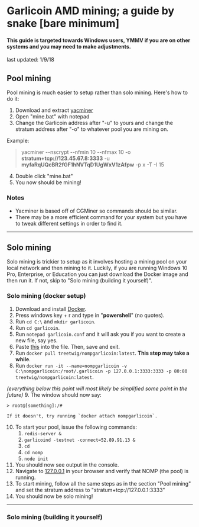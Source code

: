 # Garlicoin AMD mining; a guide by snake [bare minimum]
#### This guide is targeted towards Windows users, YMMV if you are on other systems and you may need to make adjustments.
last updated: 1/9/18
## Pool mining
Pool mining is much easier to setup rather than solo mining. Here's how to do it:

1. Download and extract [yacminer](https://drive.google.com/file/d/1T5P2sm0iYFwGU1kViK7yyKVKsMsULSVg/view?usp=sharing)
2. Open "mine.bat" with notepad
3. Change the Garlicoin address after "-u" to yours and change the stratum address after "-o" to whatever pool you are mining on.

Example:
> yacminer --nscrypt --nfmin 10 --nfmax 10 -o **stratum+tcp://123.45.67.8:3333** -u **myfaRqUQcBR2fGF1hNVTqD1UgWxV1zAfpw** -p x -T -I 15

4. Double click "mine.bat"
5. You now should be mining!

### Notes
* Yacminer is based off of CGMiner so commands should be similar.
* There may be a more efficient command for your system but you have to tweak different settings in order to find it.
***
## Solo mining
Solo mining is trickier to setup as it involves hosting a mining pool on your local network and then mining to it. Luckily, if you are running Windows 10 Pro, Enterprise, or Education you can just download the Docker image and then run it. If not, skip to "Solo mining (building it yourself)".
### Solo mining (docker setup)
1. Download and install [Docker](https://www.docker.com/docker-windows).
2. Press windows key + r and type in "**powershell**" (no quotes).
3. Run `cd C:\` and `mkdir garlicoin`.
4. Run `cd garlicoin`.
5. Run `notepad garlicoin.conf` and it will ask you if you want to create a new file, say yes.
6. Paste [this](https://pastebin.com/raw/BRGF9DTw) into the file. Then, save and exit.
7. Run `docker pull treetwig/nompgarlicoin:latest`. **This step may take a while**.
8. Run `docker run -it --name=nompgarlicoin -v C:\nompgarlicoin:/root/.garlicoin -p 127.0.0.1:3333:3333 -p 80:80 treetwig/nompgarlicoin:latest`.

*(everything below this point will most likely be simplified some point in the future)*
9. The window should now say:

	> root@[something]:/#

	If it doesn't, try running `docker attach nompgarlicoin`.
10. To start your pool, issue the following commands:
	1. `redis-server &`
	2. `garlicoind -testnet -connect=52.89.91.13 &`
	3. `cd`
	4. `cd nomp`
	5. `node init`
11. You should now see output in the console.
12. Navigate to [127.0.0.1](http://127.0.0.1) in your browser and verify that NOMP (the pool) is running.
13. To start mining, follow all the same steps as in the section "Pool mining" and set the stratum address to "stratum+tcp://127.0.0.1:3333"
14. You should now be solo mining!

***
### Solo mining (building it yourself)
